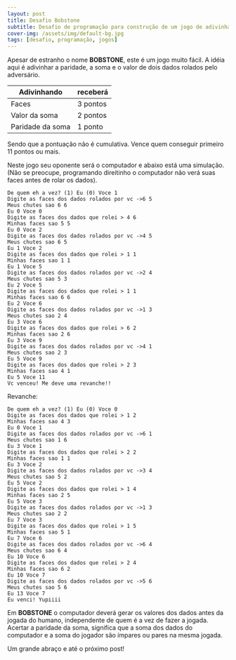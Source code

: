 ```yaml
---
layout: post
title: Desafio Bobstone
subtitle: Desafio de programação para construção de um jogo de adivinhação chamado armadilha
cover-img: /assets/img/default-bg.jpg
tags: [desafio, programação, jogos]
---
```


Apesar de estranho o nome **BOBSTONE**, este é um jogo muito fácil. A idéia aqui é adivinhar a paridade, a soma e o valor de dois dados rolados pelo adversário.

| Adivinhando      | receberá |
|------------------|----------|
| Faces            | 3 pontos |
| Valor da soma    | 2 pontos |
| Paridade da soma | 1 ponto  |

Sendo que a pontuação não é cumulativa. Vence quem conseguir primeiro 11 pontos ou mais.

Neste jogo seu oponente será o computador e abaixo está uma simulação. (Não se preocupe, programando direitinho o computador não verá suas faces antes de rolar os dados).

```
De quem eh a vez? (1) Eu (0) Voce 1
Digite as faces dos dados rolados por vc ->6 5
Meus chutes sao 6 6
Eu 0 Voce 0
Digite as faces dos dados que rolei > 4 6
Minhas faces sao 5 5
Eu 0 Voce 2
Digite as faces dos dados rolados por vc ->4 5
Meus chutes sao 6 5
Eu 1 Voce 2
Digite as faces dos dados que rolei > 1 1
Minhas faces sao 1 1
Eu 1 Voce 5
Digite as faces dos dados rolados por vc ->2 4
Meus chutes sao 5 3
Eu 2 Voce 5
Digite as faces dos dados que rolei > 1 1
Minhas faces sao 6 6
Eu 2 Voce 6
Digite as faces dos dados rolados por vc ->1 3
Meus chutes sao 2 4
Eu 3 Voce 6
Digite as faces dos dados que rolei > 6 2
Minhas faces sao 2 6
Eu 3 Voce 9
Digite as faces dos dados rolados por vc ->4 1
Meus chutes sao 2 3
Eu 5 Voce 9
Digite as faces dos dados que rolei > 2 3
Minhas faces sao 4 1
Eu 5 Voce 11
Vc venceu! Me deve uma revanche!!
```

Revanche:

```
De quem eh a vez? (1) Eu (0) Voce 0
Digite as faces dos dados que rolei > 1 2
Minhas faces sao 4 3
Eu 0 Voce 1
Digite as faces dos dados rolados por vc ->6 1
Meus chutes sao 1 6
Eu 3 Voce 1
Digite as faces dos dados que rolei > 2 2
Minhas faces sao 1 1
Eu 3 Voce 2
Digite as faces dos dados rolados por vc ->3 4
Meus chutes sao 5 2
Eu 5 Voce 2
Digite as faces dos dados que rolei > 1 4
Minhas faces sao 2 5
Eu 5 Voce 3
Digite as faces dos dados rolados por vc ->1 3
Meus chutes sao 2 2
Eu 7 Voce 3
Digite as faces dos dados que rolei > 1 5
Minhas faces sao 5 1
Eu 7 Voce 6
Digite as faces dos dados rolados por vc ->6 4
Meus chutes sao 6 4
Eu 10 Voce 6
Digite as faces dos dados que rolei > 2 4
Minhas faces sao 6 2
Eu 10 Voce 7
Digite as faces dos dados rolados por vc ->5 6
Meus chutes sao 5 6
Eu 13 Voce 7
Eu venci! Yupiiii
```

Em **BOBSTONE** o computador deverá gerar os valores dos dados antes da jogada do humano, independente de quem é a vez de fazer a jogada. Acertar a paridade da soma, significa que a soma dos dados do computador e a soma do jogador são ímpares ou pares na mesma jogada.

Um grande abraço e até o próximo post!
